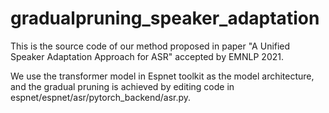 # gradualpruning_speaker_adaptation
This is the source code of our method proposed in paper "A Unified Speaker Adaptation Approach for ASR" accepted by EMNLP 2021.

We use the transformer model in Espnet toolkit as the model architecture, and the gradual pruning is achieved by editing code in espnet/espnet/asr/pytorch_backend/asr.py.
